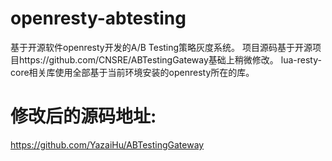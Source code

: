 # openresty-abtesting
基于开源软件openresty开发的A/B Testing策略灰度系统。 项目源码基于开源项目https://github.com/CNSRE/ABTestingGateway基础上稍微修改。 lua-resty-core相关库使用全部基于当前环境安装的openresty所在的库。

# 修改后的源码地址:
https://github.com/YazaiHu/ABTestingGateway

